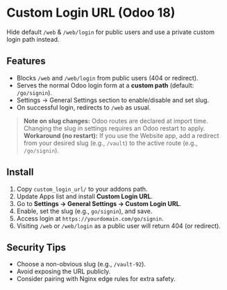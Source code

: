 # Custom Login URL (Odoo 18)

Hide default `/web` & `/web/login` for public users and use a private custom login path instead.

## Features
- Blocks `/web` and `/web/login` from public users (404 or redirect).
- Serves the normal Odoo login form at a **custom path** (default: `/go/signin`).
- Settings → General Settings section to enable/disable and set slug.
- On successful login, redirects to `/web` as usual.

> **Note on slug changes:** Odoo routes are declared at import time. Changing the slug in settings requires an Odoo restart to apply.  
> **Workaround (no restart):** If you use the Website app, add a redirect from your desired slug (e.g., `/vault`) to the active route (e.g., `/go/signin`).

## Install
1. Copy `custom_login_url/` to your addons path.
2. Update Apps list and install **Custom Login URL**.
3. Go to **Settings → General Settings → Custom Login URL**.
4. Enable, set the slug (e.g., `go/signin`), and save.
5. Access login at `https://yourdomain.com/go/signin`.
6. Visiting `/web` or `/web/login` as a public user will return 404 (or redirect).

## Security Tips
- Choose a non-obvious slug (e.g., `/vault-92`).
- Avoid exposing the URL publicly.
- Consider pairing with Nginx edge rules for extra safety.
